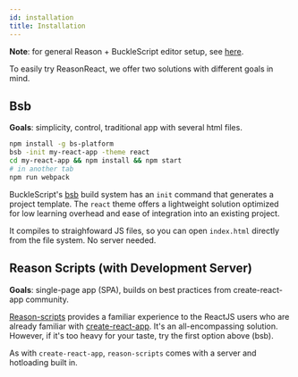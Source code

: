 ```yaml
---
id: installation
title: Installation
---
```


**Note**: for general Reason + BuckleScript editor setup, see [here](https://reasonml.github.io/guide/editor-tools/global-installation).

To easily try ReasonReact, we offer two solutions with different goals in mind.

## Bsb

**Goals**: simplicity, control, traditional app with several html files.

```sh
npm install -g bs-platform
bsb -init my-react-app -theme react
cd my-react-app && npm install && npm start
# in another tab
npm run webpack
```

BuckleScript's [bsb](http://bucklescript.github.io/bucklescript/Manual.html#_bucklescript_build_system_code_bsb_code) build system has an `init` command that generates a project template. The `react` theme offers a lightweight solution optimized for low learning overhead and ease of integration into an existing project.

It compiles to straighfoward JS files, so you can open `index.html` directly from the file system. No server needed.

## Reason Scripts (with Development Server)

**Goals**: single-page app (SPA), builds on best practices from create-react-app community.

[Reason-scripts](https://github.com/reasonml-community/reason-scripts) provides a familiar experience to the ReactJS users who are already familiar with [create-react-app](https://github.com/facebookincubator/create-react-app). It's an all-encompassing solution. However, if it's too heavy for your taste, try the first option above (bsb).

As with `create-react-app`, `reason-scripts` comes with a server and hotloading built in.
